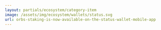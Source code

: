 ```yaml
---
layout: partials/ecosystem/category-item
image: /assets/img/ecosystem/wallets/status.svg
url: orbs-staking-is-now-available-on-the-status-wallet-mobile-app
---
```

